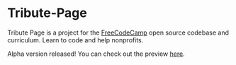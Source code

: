 # Tribute-Page
Tribute Page is a project for the <a href="https://www.freecodecamp.com/">FreeCodeCamp</a> open source codebase and curriculum. Learn to code and help nonprofits.

Alpha version released!
You can check out the preview <a href="https://codepen.io/dinygomes/full/xLbdeX/" target="_blank">here</a>.
